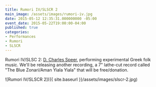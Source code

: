 ```yaml
---
title: Rumori IV/SLSCR 2
main_image: /assets/images/rumori-iv.jpg
date: 2015-05-12 12:35:31.000000000 -05:00
event_date: 2015-05-22T19:00:00-04:00
published: true
categories:
- Performances
- Rumori
- SLSCR
---
```


Rumori IV/SLSC 2: [D. Charles Speer](http://www.thrilljockey.com/thrill/D-Charles-Speer/Arghiledes#.VVDs9vBQsSY),
performing experimental Greek folk music. We'll be releasing another recording,
a 7" lathe-cut record called "The Blue Zonari/Aman Yiala Yiala" that will be
free/donation.

![Rumori IV/SLSCR 2]({{ site.baseurl }}/assets/images/slscr-2.jpg)
